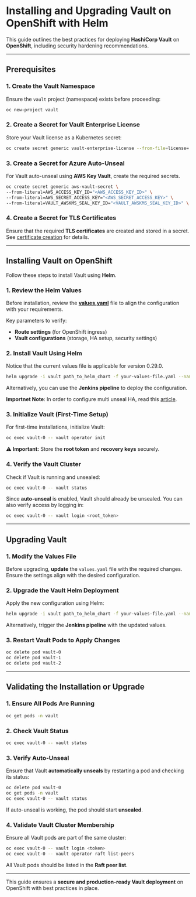# **Installing and Upgrading Vault on OpenShift with Helm**

This guide outlines the best practices for deploying **HashiCorp Vault** on **OpenShift**, including security hardening recommendations.

---

## **Prerequisites**

### **1. Create the Vault Namespace**
Ensure the `vault` project (namespace) exists before proceeding:

```bash
oc new-project vault
```

### **2. Create a Secret for Vault Enterprise License**
Store your Vault license as a Kubernetes secret:

```bash
oc create secret generic vault-enterprise-license --from-file=license=./path/to/your/vault.hclic --namespace vault
```

### **3. Create a Secret for Azure Auto-Unseal**
For Vault auto-unseal using **AWS Key Vault**, create the required secrets.

```bash
oc create secret generic aws-vault-secret \
--from-literal=AWS_ACCESS_KEY_ID="<AWS_ACCESS_KEY_ID>" \
--from-literal=AWS_SECRET_ACCESS_KEY="<AWS_SECRET_ACCESS_KEY>" \
--from-literal=VAULT_AWSKMS_SEAL_KEY_ID="<VAULT_AWSKMS_SEAL_KEY_ID>" \
```

### **4. Create a Secret for TLS Certificates**
Ensure that the required **TLS certificates** are created and stored in a secret. See [certificate creation](./../../docs/certificate_creation.md) for details.

---

## **Installing Vault on OpenShift**

Follow these steps to install Vault using **Helm**.

### **1. Review the Helm Values**
Before installation, review the **[values.yaml](./values.yaml)** file to align the configuration with your requirements.

Key parameters to verify:
- **Route settings** (for OpenShift ingress)
- **Vault configurations** (storage, HA setup, security settings)

### **2. Install Vault Using Helm**

Notice that the current values file is applicable for version 0.29.0.

```bash
helm upgrade -i vault path_to_helm_chart -f your-values-file.yaml --namespace vault
```
Alternatively, you can use the **Jenkins pipeline** to deploy the configuration.

**Importnet Note**: In order to configure multi unseal HA, read this [article](../../docs/multi_auto_unseal.md).

### **3. Initialize Vault (First-Time Setup)**
For first-time installations, initialize Vault:

```bash
oc exec vault-0 -- vault operator init
```
⚠ **Important:** Store the **root token** and **recovery keys** securely.

### **4. Verify the Vault Cluster**
Check if Vault is running and unsealed:

```bash
oc exec vault-0 -- vault status
```

Since **auto-unseal** is enabled, Vault should already be unsealed. You can also verify access by logging in:

```bash
oc exec vault-0 -- vault login <root_token>
```

---

## **Upgrading Vault**

### **1. Modify the Values File**
Before upgrading, **update** the `values.yaml` file with the required changes. Ensure the settings align with the desired configuration.

### **2. Upgrade the Vault Helm Deployment**
Apply the new configuration using Helm:

```bash
helm upgrade -i vault path_to_helm_chart -f your-values-file.yaml --namespace vault
```
Alternatively, trigger the **Jenkins pipeline** with the updated values.

### **3. Restart Vault Pods to Apply Changes**
```bash
oc delete pod vault-0
oc delete pod vault-1
oc delete pod vault-2
```

---

## **Validating the Installation or Upgrade**

### **1. Ensure All Pods Are Running**
```bash
oc get pods -n vault
```

### **2. Check Vault Status**
```bash
oc exec vault-0 -- vault status
```

### **3. Verify Auto-Unseal**
Ensure that Vault **automatically unseals** by restarting a pod and checking its status:

```bash
oc delete pod vault-0
oc get pods -n vault
oc exec vault-0 -- vault status
```
If auto-unseal is working, the pod should start **unsealed**.

### **4. Validate Vault Cluster Membership**
Ensure all Vault pods are part of the same cluster:

```bash
oc exec vault-0 -- vault login <token>
oc exec vault-0 -- vault operator raft list-peers
```
All Vault pods should be listed in the **Raft peer list**.

---

This guide ensures a **secure and production-ready Vault deployment** on OpenShift with best practices in place.